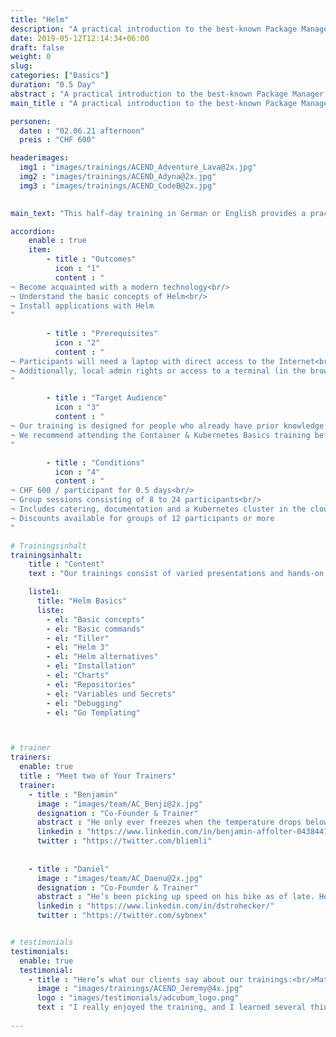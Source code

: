 ```yaml
---
title: "Helm"
description: "A practical introduction to the best-known Package Manager for applications on Kubernetes."
date: 2019-05-12T12:14:34+06:00
draft: false
weight: 0
slug: 
categories: ["Basics"]
duration: "0.5 Day"
abstract : "A practical introduction to the best-known Package Manager for applications on Kubernetes."
main_title : "A practical introduction to the best-known Package Manager for applications on Kubernetes."

personen: 
  daten : "02.06.21 afternoon"
  preis : "CHF 600"

headerimages:
  img1 : "images/trainings/ACEND_Adventure_Lava@2x.jpg"
  img2 : "images/trainings/ACEND_Adyna@2x.jpg"
  img3 : "images/trainings/ACEND_CodeB@2x.jpg"
      

main_text: "This half-day training in German or English provides a practical and easy-to-understand introduction to Helm, the best-known Package Manager for applications on Kubernetes. With Helm, even complex applications can be defined, installed, managed and run on Container Platforms. Our teachers draw on considerable practical experience and are certified Kubernetes Administrators."

accordion:
    enable : true
    item:
        - title : "Outcomes"
          icon : "1"
          content : "
¬ Become acquainted with a modern technology<br/>
¬ Understand the basic concepts of Helm<br/> 
¬ Install applications with Helm
"
 
        - title : "Prerequisites"
          icon : "2"
          content : "
¬ Participants will need a laptop with direct access to the Internet<br/>
¬ Additionally, local admin rights or access to a terminal (in the browser) are required
"

        - title : "Target Audience"
          icon : "3"
          content : "
¬ Our training is designed for people who already have prior knowledge of container technologies<br/>
¬ We recommend attending the Container & Kubernetes Basics training before registering for this course
"

        - title : "Conditions"
          icon : "4"
          content : "
¬ CHF 600 / participant for 0.5 days<br/>
¬ Group sessions consisting of 8 to 24 participants<br/>
¬ Includes catering, documentation and a Kubernetes cluster in the cloud<br/>
¬ Discounts available for groups of 12 participants or more
"

# Trainingsinhalt
trainingsinhalt: 
    title : "Content"
    text : "Our trainings consist of varied presentations and hands-on labs in order to teach content in an appealing fashion. We are happy to discuss the possibility of tailoring the content to your infrastructure. Should you require additional contents, we can adapt the program to your needs."

    liste1:
      title: "Helm Basics"
      liste:
        - el: "Basic concepts"
        - el: "Basic commands"
        - el: "Tiller"
        - el: "Helm 3"
        - el: "Helm alternatives"
        - el: "Installation"
        - el: "Charts"
        - el: "Repositories"
        - el: "Variables und Secrets"
        - el: "Debugging"
        - el: "Go Templating"



# trainer
trainers:
  enable: true
  title : "Meet two of Your Trainers"
  trainer:
    - title : "Benjamin"
      image : "images/team/AC_Benji@2x.jpg"
      designation : "Co-Founder & Trainer"
      abstract : "He only ever freezes when the temperature drops below 30 Celsius, but certainly not in the face of new technologies or the demands of the participants in his trainings."
      linkedin : "https://www.linkedin.com/in/benjamin-affolter-0438441b6/"
      twitter : "https://twitter.com/bliemli"
    
    
    - title : "Daniel"
      image : "images/team/AC_Daenu@2x.jpg"
      designation : "Co-Founder & Trainer"
      abstract : "He’s been picking up speed on his bike as of late. He can slow down, though, and make sure our clients proceed through our trainings on sure feet."
      linkedin : "https://www.linkedin.com/in/dstrohecker/"
      twitter : "https://twitter.com/sybnex"


# testimonials
testimonials:
  enable: true
  testimonial:
    - title : "Here’s what our clients say about our trainings:<br/>Matthias Summer, Austria"
      image : "images/trainings/ACEND_Jeremy@4x.jpg"
      logo : "images/testimonials/adcubum_logo.png"
      text : "I really enjoyed the training, and I learned several things that helped me with my daily tasks. You could tell that the trainers had a lot of practical experience with and passion for the technology. They also supported us well and gave us useful advice."     
      
---
```

